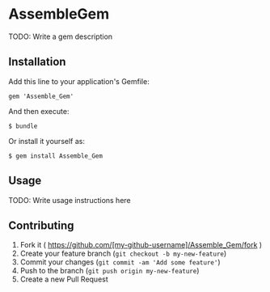 # AssembleGem

TODO: Write a gem description

## Installation

Add this line to your application's Gemfile:

    gem 'Assemble_Gem'

And then execute:

    $ bundle

Or install it yourself as:

    $ gem install Assemble_Gem

## Usage

TODO: Write usage instructions here

## Contributing

1. Fork it ( https://github.com/[my-github-username]/Assemble_Gem/fork )
2. Create your feature branch (`git checkout -b my-new-feature`)
3. Commit your changes (`git commit -am 'Add some feature'`)
4. Push to the branch (`git push origin my-new-feature`)
5. Create a new Pull Request
